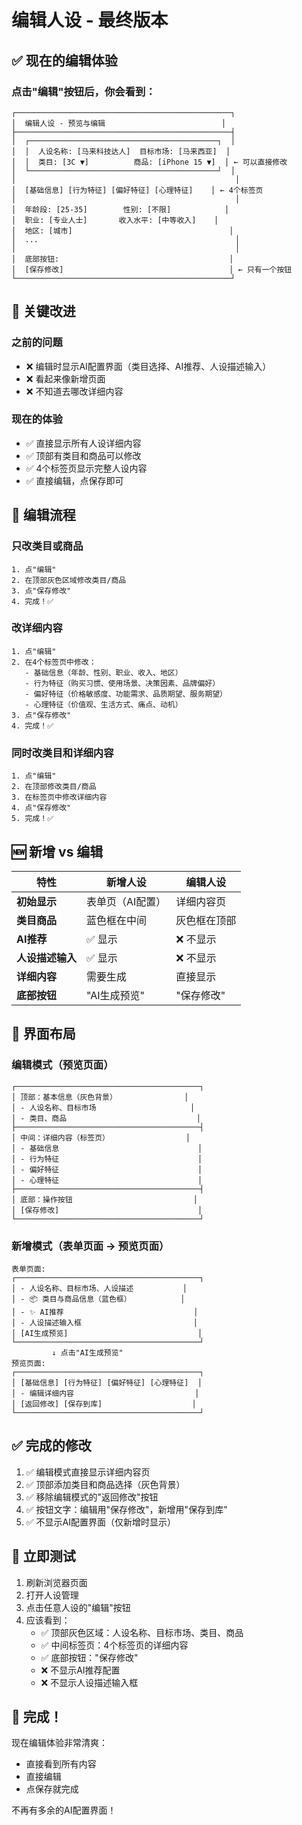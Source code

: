 # 编辑人设 - 最终版本

## ✅ 现在的编辑体验

### 点击"编辑"按钮后，你会看到：

```
┌────────────────────────────────────────────────┐
│  编辑人设 - 预览与编辑                          │
├────────────────────────────────────────────────┤
│  ┌──────────────────────────────────────────┐  │
│  │  人设名称: [马来科技达人]  目标市场: [马来西亚]  │
│  │  类目: [3C ▼]          商品: [iPhone 15 ▼]  │ ← 可以直接修改
│  └──────────────────────────────────────────┘  │
│                                                 │
│  [基础信息] [行为特征] [偏好特征] [心理特征]    │ ← 4个标签页
│                                                 │
│  年龄段: [25-35]        性别: [不限]            │
│  职业: [专业人士]       收入水平: [中等收入]    │
│  地区: [城市]                                   │
│  ...                                            │
│                                                 │
│  底部按钮:                                      │
│  [保存修改]                                     │ ← 只有一个按钮
└────────────────────────────────────────────────┘
```

## 🎯 关键改进

### 之前的问题
- ❌ 编辑时显示AI配置界面（类目选择、AI推荐、人设描述输入）
- ❌ 看起来像新增页面
- ❌ 不知道去哪改详细内容

### 现在的体验
- ✅ 直接显示所有人设详细内容
- ✅ 顶部有类目和商品可以修改
- ✅ 4个标签页显示完整人设内容
- ✅ 直接编辑，点保存即可

## 📝 编辑流程

### 只改类目或商品
```
1. 点"编辑"
2. 在顶部灰色区域修改类目/商品
3. 点"保存修改"
4. 完成！✅
```

### 改详细内容
```
1. 点"编辑"
2. 在4个标签页中修改：
   - 基础信息（年龄、性别、职业、收入、地区）
   - 行为特征（购买习惯、使用场景、决策因素、品牌偏好）
   - 偏好特征（价格敏感度、功能需求、品质期望、服务期望）
   - 心理特征（价值观、生活方式、痛点、动机）
3. 点"保存修改"
4. 完成！✅
```

### 同时改类目和详细内容
```
1. 点"编辑"
2. 在顶部修改类目/商品
3. 在标签页中修改详细内容
4. 点"保存修改"
5. 完成！✅
```

## 🆕 新增 vs 编辑

| 特性 | 新增人设 | 编辑人设 |
|------|---------|---------|
| **初始显示** | 表单页（AI配置） | 详细内容页 |
| **类目商品** | 蓝色框在中间 | 灰色框在顶部 |
| **AI推荐** | ✅ 显示 | ❌ 不显示 |
| **人设描述输入** | ✅ 显示 | ❌ 不显示 |
| **详细内容** | 需要生成 | 直接显示 |
| **底部按钮** | "AI生成预览" | "保存修改" |

## 🎨 界面布局

### 编辑模式（预览页面）
```
┌─────────────────────────────────────────┐
│ 顶部：基本信息（灰色背景）               │
│ - 人设名称、目标市场                     │
│ - 类目、商品                             │
├─────────────────────────────────────────┤
│ 中间：详细内容（标签页）                 │
│ - 基础信息                               │
│ - 行为特征                               │
│ - 偏好特征                               │
│ - 心理特征                               │
├─────────────────────────────────────────┤
│ 底部：操作按钮                           │
│ [保存修改]                               │
└─────────────────────────────────────────┘
```

### 新增模式（表单页面 → 预览页面）
```
表单页面:
┌─────────────────────────────────────────┐
│ - 人设名称、目标市场、人设描述           │
│ - 📦 类目与商品信息（蓝色框）           │
│ - ✨ AI推荐                             │
│ - 人设描述输入框                         │
│ [AI生成预览]                             │
└─────────────────────────────────────────┘
         ↓ 点击"AI生成预览"
预览页面:
┌─────────────────────────────────────────┐
│ [基础信息] [行为特征] [偏好特征] [心理特征]  │
│ - 编辑详细内容                           │
│ [返回修改] [保存到库]                    │
└─────────────────────────────────────────┘
```

## ✅ 完成的修改

1. ✅ 编辑模式直接显示详细内容页
2. ✅ 顶部添加类目和商品选择（灰色背景）
3. ✅ 移除编辑模式的"返回修改"按钮
4. ✅ 按钮文字：编辑用"保存修改"，新增用"保存到库"
5. ✅ 不显示AI配置界面（仅新增时显示）

## 🚀 立即测试

1. 刷新浏览器页面
2. 打开人设管理
3. 点击任意人设的"编辑"按钮
4. 应该看到：
   - ✅ 顶部灰色区域：人设名称、目标市场、类目、商品
   - ✅ 中间标签页：4个标签页的详细内容
   - ✅ 底部按钮："保存修改"
   - ❌ 不显示AI推荐配置
   - ❌ 不显示人设描述输入框

## 🎉 完成！

现在编辑体验非常清爽：
- 直接看到所有内容
- 直接编辑
- 点保存就完成

不再有多余的AI配置界面！

